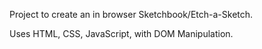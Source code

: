 Project to create an in browser Sketchbook/Etch-a-Sketch.

Uses HTML, CSS, JavaScript, with DOM Manipulation.
